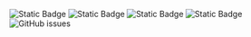 ![Static Badge](https://img.shields.io/badge/blacklists-60-000000) ![Static Badge](https://img.shields.io/badge/blacklisted-2777511-cc0000) ![Static Badge](https://img.shields.io/badge/whitelisted-2245-00CC00) ![Static Badge](https://img.shields.io/badge/streaming_blacklist-28107-000000) ![GitHub issues](https://img.shields.io/github/issues/fabriziosalmi/blacklists)
